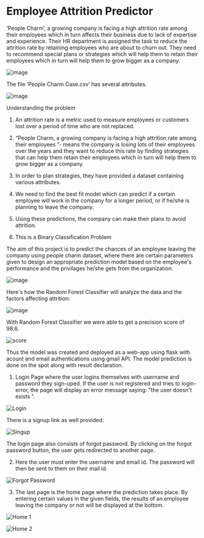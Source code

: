 # Employee Attrition Predictor

‘People Charm’, a growing company is facing a high attrition rate among their employees which in turn affects their business due to lack of expertise and experience. Their HR department is assigned the task to reduce the attrition rate by retaining employees who are about to churn out. They need to recommend special plans or strategies which will help them to retain their employees which in turn will help them to grow bigger as a company.

![image](https://user-images.githubusercontent.com/88525549/189327491-e8a02449-b822-429f-ade0-a4f4bf575419.png)

The file ‘People Charm Case.csv’ has several attributes. </b>

![image](https://user-images.githubusercontent.com/88525549/189324405-099c7e6f-c250-4529-ab6f-777f1eb30b62.png)

Understanding the problem
1. An attrition rate is a metric used to measure employees or customers lost over a period of time who are not replaced.

2. “People Charm, a growing company is facing a high attrition rate among their employees ”- means the company is losing lots of their employees over the years and they want to reduce this rate by finding strategies that can help them retain their employees which in turn will help them to grow bigger as a company.

3. In order to plan strategies, they have provided a dataset containing various attributes.

4. We need to find the best fit model which can predict if a certain employee will work in the company for a longer period, or if he/she is planning to leave the   company.

5. Using these predictions, the company can make their plans to avoid attrition.

6. This is a Binary Classification Problem

The aim of this project is to predict the chances of an employee leaving the company using people charm dataset, where there are certain parameters given to design an appropriate prediction model based on the employee's performance and the privilages he/she gets from the organization.

![image](https://github.com/user-attachments/assets/5b30a944-48f9-4f32-bb15-90fab9e9c35f)

Here's how the Random Forest Classifier will analyze the data and the factors affecting attrition:

![image](https://github.com/user-attachments/assets/dc285f7d-2775-45b0-bb5a-995ac85f76d5)


With Random Forest Classifier we were able to get a precision score of 98.6.

![score](https://user-images.githubusercontent.com/88525549/189329087-a12216a6-2b62-4701-89e7-16bffe6f9dd4.png)


Thus the model was created and deployed as a web-app using flask with acount and email authentications using gmail API. 
The model prediction is done on the spot along with result declaration.

1. Login Page where the user logins themselves with username and password they sign-uped. If the user is not registered and tries to login-error, the page will display an error message saying: "the user doesn't exists ".

![Login](https://user-images.githubusercontent.com/88525549/189329636-45fa4a05-bdac-4bfc-b404-c8c57b9a4ebc.png)

There is a signup link as well provided:

![Singup](https://user-images.githubusercontent.com/88525549/189330438-0223e43e-0197-4849-a335-9bde9355608a.png)

The login page also consists of forgot password. By clicking on the forgot password button, the user gets redirected to another page.

2. Here the user must enter the username and email id. The password will then be sent to them on their mail id.

![Forgot Password](https://user-images.githubusercontent.com/88525549/189330693-0acb0e5e-fc5e-412b-82ab-0f3c0055be7e.png)

3. The last page is the home page where the prediction takes place. By entering certain values in the given fields, the results of an employee leaving the company or not will be displayed at the bottom. 

![Home 1](https://user-images.githubusercontent.com/88525549/189330955-0f1a1f10-904e-48e0-9a3b-0ddd83fcef4b.png)

![Home 2](https://user-images.githubusercontent.com/88525549/189330977-810fde76-6a37-4d85-b581-83db140ba791.png)



